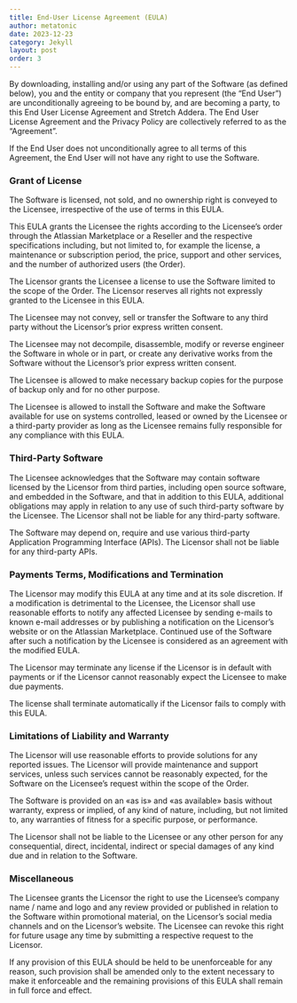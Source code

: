 ```yaml
---
title: End-User License Agreement (EULA)
author: metatonic
date: 2023-12-23
category: Jekyll
layout: post
order: 3
---
```


By downloading, installing and/or using any part of the Software (as defined below), you and the entity or company that you represent (the “End User”) are unconditionally agreeing to be bound by, and are becoming a party, to this End User License Agreement and Stretch Addera. The End User License Agreement and the Privacy Policy are collectively referred to as the “Agreement”.

If the End User does not unconditionally agree to all terms of this Agreement, the End User will not have any right to use the Software.

### Grant of License

The Software is licensed, not sold, and no ownership right is conveyed to the Licensee, irrespective of the use of terms in this EULA.

This EULA grants the Licensee the rights according to the Licensee’s order through the Atlassian Marketplace or a Reseller and the respective specifications including, but not limited to, for example the license, a maintenance or subscription period, the price, support and other services, and the number of authorized users (the Order).

The Licensor grants the Licensee a license to use the Software limited to the scope of the Order. The Licensor reserves all rights not expressly granted to the Licensee in this EULA.

The Licensee may not convey, sell or transfer the Software to any third party without the Licensor’s prior express written consent.

The Licensee may not decompile, disassemble, modify or reverse engineer the Software in whole or in part, or create any derivative works from the Software without the Licensor’s prior express written consent.

The Licensee is allowed to make necessary backup copies for the purpose of backup only and for no other purpose.

The Licensee is allowed to install the Software and make the Software available for use on systems controlled, leased or owned by the Licensee or a third-party provider as long as the Licensee remains fully responsible for any compliance with this EULA.

### Third-Party Software

The Licensee acknowledges that the Software may contain software licensed by the Licensor from third parties, including open source software, and embedded in the Software, and that in addition to this EULA, additional obligations may apply in relation to any use of such third-party software by the Licensee. The Licensor shall not be liable for any third-party software.

The Software may depend on, require and use various third-party Application Programming Interface (APIs). The Licensor shall not be liable for any third-party APIs.

### Payments Terms, Modifications and Termination

The Licensor may modify this EULA at any time and at its sole discretion. If a modification is detrimental to the Licensee, the Licensor shall use reasonable efforts to notify any affected Licensee by sending e-mails to known e-mail addresses or by publishing a notification on the Licensor’s website or on the Atlassian Marketplace. Continued use of the Software after such a notification by the Licensee is considered as an agreement with the modified EULA.

The Licensor may terminate any license if the Licensor is in default with payments or if the Licensor cannot reasonably expect the Licensee to make due payments.

The license shall terminate automatically if the Licensor fails to comply with this EULA.

### Limitations of Liability and Warranty

The Licensor will use reasonable efforts to provide solutions for any reported issues. The Licensor will provide maintenance and support services, unless such services cannot be reasonably expected, for the Software on the Licensee’s request within the scope of the Order.

The Software is provided on an «as is» and «as available» basis without warranty, express or implied, of any kind of nature, including, but not limited to, any warranties of fitness for a specific purpose, or performance.

The Licensor shall not be liable to the Licensee or any other person for any consequential, direct, incidental, indirect or special damages of any kind due and in relation to the Software.

### Miscellaneous

The Licensee grants the Licensor the right to use the Licensee’s company name / name and logo and any review provided or published in relation to the Software within promotional material, on the Licensor’s social media channels and on the Licensor’s website. The Licensee can revoke this right for future usage any time by submitting a respective request to the Licensor.

If any provision of this EULA should be held to be unenforceable for any reason, such provision shall be amended only to the extent necessary to make it enforceable and the remaining provisions of this EULA shall remain in full force and effect.
